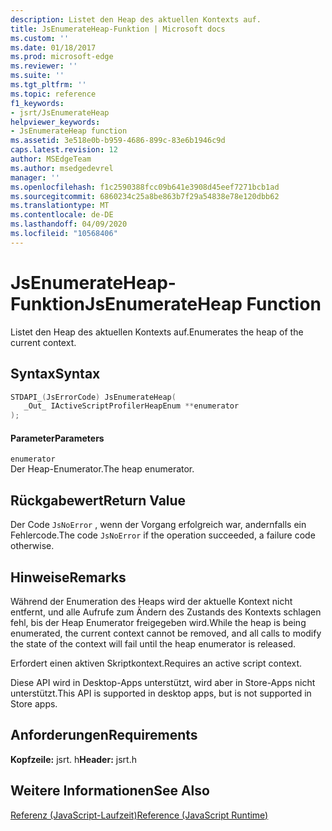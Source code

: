 ```yaml
---
description: Listet den Heap des aktuellen Kontexts auf.
title: JsEnumerateHeap-Funktion | Microsoft docs
ms.custom: ''
ms.date: 01/18/2017
ms.prod: microsoft-edge
ms.reviewer: ''
ms.suite: ''
ms.tgt_pltfrm: ''
ms.topic: reference
f1_keywords:
- jsrt/JsEnumerateHeap
helpviewer_keywords:
- JsEnumerateHeap function
ms.assetid: 3e518e0b-b959-4686-899c-83e6b1946c9d
caps.latest.revision: 12
author: MSEdgeTeam
ms.author: msedgedevrel
manager: ''
ms.openlocfilehash: f1c2590388fcc09b641e3908d45eef7271bcb1ad
ms.sourcegitcommit: 6860234c25a8be863b7f29a54838e78e120dbb62
ms.translationtype: MT
ms.contentlocale: de-DE
ms.lasthandoff: 04/09/2020
ms.locfileid: "10568406"
---
```

# <span data-ttu-id="21948-103">JsEnumerateHeap-Funktion</span><span class="sxs-lookup"><span data-stu-id="21948-103">JsEnumerateHeap Function</span></span>
<span data-ttu-id="21948-104">Listet den Heap des aktuellen Kontexts auf.</span><span class="sxs-lookup"><span data-stu-id="21948-104">Enumerates the heap of the current context.</span></span>  
  
## <span data-ttu-id="21948-105">Syntax</span><span class="sxs-lookup"><span data-stu-id="21948-105">Syntax</span></span>  
  
```cpp  
STDAPI_(JsErrorCode) JsEnumerateHeap(  
   _Out_ IActiveScriptProfilerHeapEnum **enumerator  
);  
```  
  
#### <span data-ttu-id="21948-106">Parameter</span><span class="sxs-lookup"><span data-stu-id="21948-106">Parameters</span></span>  
 `enumerator`  
 <span data-ttu-id="21948-107">Der Heap-Enumerator.</span><span class="sxs-lookup"><span data-stu-id="21948-107">The heap enumerator.</span></span>  
  
## <span data-ttu-id="21948-108">Rückgabewert</span><span class="sxs-lookup"><span data-stu-id="21948-108">Return Value</span></span>  
 <span data-ttu-id="21948-109">Der Code `JsNoError` , wenn der Vorgang erfolgreich war, andernfalls ein Fehlercode.</span><span class="sxs-lookup"><span data-stu-id="21948-109">The code `JsNoError` if the operation succeeded, a failure code otherwise.</span></span>  
  
## <span data-ttu-id="21948-110">Hinweise</span><span class="sxs-lookup"><span data-stu-id="21948-110">Remarks</span></span>  
 <span data-ttu-id="21948-111">Während der Enumeration des Heaps wird der aktuelle Kontext nicht entfernt, und alle Aufrufe zum Ändern des Zustands des Kontexts schlagen fehl, bis der Heap Enumerator freigegeben wird.</span><span class="sxs-lookup"><span data-stu-id="21948-111">While the heap is being enumerated, the current context cannot be removed, and all calls to modify the state of the context will fail until the heap enumerator is released.</span></span>  
  
 <span data-ttu-id="21948-112">Erfordert einen aktiven Skriptkontext.</span><span class="sxs-lookup"><span data-stu-id="21948-112">Requires an active script context.</span></span>  
  
 <span data-ttu-id="21948-113">Diese API wird in Desktop-Apps unterstützt, wird aber in Store-Apps nicht unterstützt.</span><span class="sxs-lookup"><span data-stu-id="21948-113">This API is supported in desktop apps, but is not supported in Store apps.</span></span>  
  
## <span data-ttu-id="21948-114">Anforderungen</span><span class="sxs-lookup"><span data-stu-id="21948-114">Requirements</span></span>  
 <span data-ttu-id="21948-115">**Kopfzeile:** jsrt. h</span><span class="sxs-lookup"><span data-stu-id="21948-115">**Header:** jsrt.h</span></span>  
  
## <span data-ttu-id="21948-116">Weitere Informationen</span><span class="sxs-lookup"><span data-stu-id="21948-116">See Also</span></span>  
 [<span data-ttu-id="21948-117">Referenz (JavaScript-Laufzeit)</span><span class="sxs-lookup"><span data-stu-id="21948-117">Reference (JavaScript Runtime)</span></span>](../chakra-hosting/reference-javascript-runtime.md)